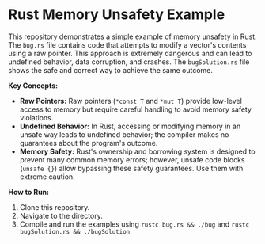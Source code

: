 # Rust Memory Unsafety Example

This repository demonstrates a simple example of memory unsafety in Rust. The `bug.rs` file contains code that attempts to modify a vector's contents using a raw pointer.  This approach is extremely dangerous and can lead to undefined behavior, data corruption, and crashes. The `bugSolution.rs` file shows the safe and correct way to achieve the same outcome.

**Key Concepts:**

* **Raw Pointers:**  Raw pointers (`*const T` and `*mut T`) provide low-level access to memory but require careful handling to avoid memory safety violations.
* **Undefined Behavior:** In Rust, accessing or modifying memory in an unsafe way leads to undefined behavior; the compiler makes no guarantees about the program's outcome.
* **Memory Safety:** Rust's ownership and borrowing system is designed to prevent many common memory errors; however, unsafe code blocks (`unsafe {}`) allow bypassing these safety guarantees. Use them with extreme caution.

**How to Run:**

1. Clone this repository.
2. Navigate to the directory.
3. Compile and run the examples using `rustc bug.rs && ./bug` and `rustc bugSolution.rs && ./bugSolution`